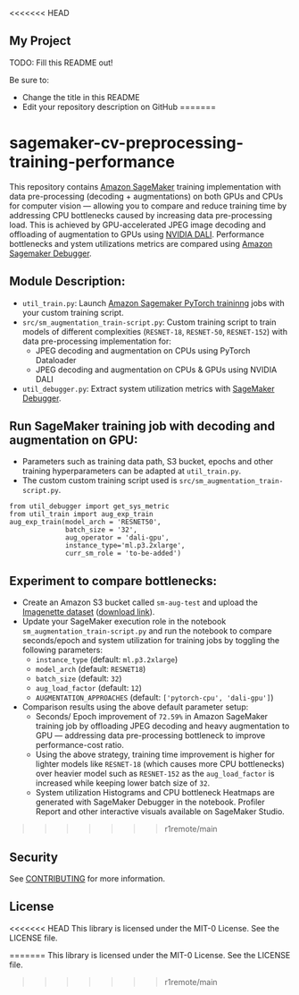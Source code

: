 <<<<<<< HEAD
## My Project

TODO: Fill this README out!

Be sure to:

* Change the title in this README
* Edit your repository description on GitHub
=======
# sagemaker-cv-preprocessing-training-performance

This repository contains [Amazon SageMaker](https://aws.amazon.com/sagemaker/) training implementation with data pre-processing (decoding + augmentations) on both GPUs and CPUs for computer vision — allowing you to compare and reduce training time by addressing CPU bottlenecks caused by increasing data pre-processing load. This is achieved by GPU-accelerated JPEG image decoding and offloading of augmentation to GPUs using [NVIDIA DALI](https://docs.nvidia.com/deeplearning/dali/user-guide/docs/). Performance bottlenecks and ystem utilizations metrics are compared using [Amazon Sagemaker Debugger](https://docs.aws.amazon.com/sagemaker/latest/dg/train-debugger.html).

## Module Description:

- `util_train.py`: Launch [Amazon Sagemaker PyTorch traininng](https://sagemaker.readthedocs.io/en/stable/frameworks/pytorch/using_pytorch.html) jobs with your custom training script.
- `src/sm_augmentation_train-script.py`: Custom training script to train models of different complexities (`RESNET-18`, `RESNET-50`, `RESNET-152`) with data pre-processing implementation for: 
  - JPEG decoding and augmentation on CPUs using PyTorch Dataloader
  - JPEG decoding and augmentation on CPUs & GPUs using NVIDIA DALI 
- `util_debugger.py`: Extract system utilization metrics with [SageMaker Debugger](https://sagemaker.readthedocs.io/en/stable/amazon_sagemaker_debugger.html).

## Run SageMaker training job with decoding and augmentation on GPU:
- Parameters such as training data path, S3 bucket, epochs and other training hyperparameters can be adapted at `util_train.py`. 
- The custom custom training script used is  `src/sm_augmentation_train-script.py`.
```
from util_debugger import get_sys_metric
from util_train import aug_exp_train
aug_exp_train(model_arch = 'RESNET50', 
              batch_size = '32', 
              aug_operator = 'dali-gpu', 
              instance_type='ml.p3.2xlarge',  
              curr_sm_role = 'to-be-added')
```

## Experiment to compare bottlenecks:

- Create an Amazon S3 bucket called `sm-aug-test` and upload the [Imagenette dataset](https://github.com/fastai/imagenette) ([download link](https://s3.amazonaws.com/fast-ai-imageclas/imagenette2.tgz)).
- Update your SageMaker execution role in the notebook `sm_augmentation_train-script.py` and run the notebook to compare seconds/epoch and system utilization for training jobs by toggling the following parameters:
  - `instance_type` (default: `ml.p3.2xlarge`)
  - `model_arch` (default: `RESNET18`)
  -  `batch_size` (default: `32`)
  -  `aug_load_factor` (default: `12`)
  -  `AUGMENTATION_APPROACHES` (default: `['pytorch-cpu', 'dali-gpu']`)
- Comparison results using the above default parameter setup:
  - Seconds/ Epoch improvement of `72.59%` in Amazon SageMaker training job by offloading JPEG decoding and heavy augmentation to GPU — addressing data pre-processing bottleneck to improve performance-cost ratio.
  - Using the above strategy, training time improvement is higher for lighter models like `RESNET-18` (which causes more CPU bottlenecks) over heavier model such as `RESNET-152` as the `aug_load_factor` is increased while keeping lower batch size of `32`.
  - System utilization Histograms and CPU bottleneck Heatmaps are generated with SageMaker Debugger in the notebook. Profiler Report and other interactive visuals available on SageMaker Studio.

>>>>>>> r1remote/main

## Security

See [CONTRIBUTING](CONTRIBUTING.md#security-issue-notifications) for more information.

## License

<<<<<<< HEAD
This library is licensed under the MIT-0 License. See the LICENSE file.

=======
This library is licensed under the MIT-0 License. See the LICENSE file.
>>>>>>> r1remote/main

